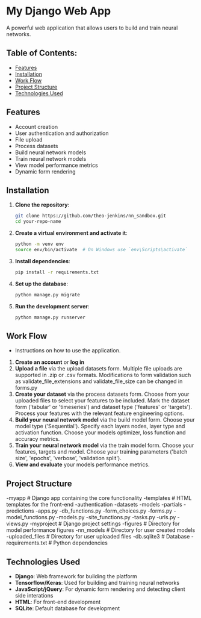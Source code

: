 # My Django Web App

A powerful web application that allows users to build and train neural networks.

## Table of Contents:
- [Features](#features)
- [Installation](#installation)
- [Work Flow](#work-flow)
- [Project Structure](#project-structure)
- [Technologies Used](#technologies-used)

## Features
- Account creation
- User authentication and authorization
- File upload
- Process datasets
- Build neural network models
- Train neural network models
- View model performance metrics
- Dynamic form rendering

## Installation
1. **Clone the repository**:
   ```bash
   git clone https://github.com/theo-jenkins/nn_sandbox.git
   cd your-repo-name
   ```

2. **Create a virtual environment and activate it**:
   ```bash
   python -m venv env
   source env/bin/activate  # On Windows use `env\Scripts\activate`
   ```

3. **Install dependencies**:
   ```bash
   pip install -r requirements.txt
   ```

4. **Set up the database**:
   ```bash
   python manage.py migrate
   ```

5. **Run the development server**:
   ```bash
   python manage.py runserver
   ```

## Work Flow
- Instructions on how to use the application.
1. **Create an account** or **log in**
2. **Upload a file** via the upload datasets form. Multiple file uploads are supported in .zip or .csv formats. Modifications to form validation such as validate_file_extensions and validate_file_size can be changed in forms.py
4. **Create your dataset** via the process datasets form. Choose from your uploaded files to select your features to be included. Mark the dataset form ('tabular' or 'timeseries') and dataset type ('features' or 'targets'). Process your features with the relevant feature engineering options.
5. **Build your neural network model** via the build model form. Choose your model type ('Sequential'). Specify each layers nodes, layer type and activation function. Choose your models optimizer, loss function and accuracy metrics.
6. **Train your neural network model** via the train model form. Choose your features, targets and model. Choose your training parameters ('batch size', 'epochs', 'verbose', 'validation split').
7. **View and evaluate** your models performance metrics.

## Project Structure

-myapp # Django app containing the core functionality
  -templates # HTML templates for the front-end
    -authentication
    -datasets
    -models
    -partials
    -predictions
  -apps.py
  -db_functions.py
  -form_choices.py 
  -forms.py
  -model_functions.py
  -models.py
  -site_functions.py
  -tasks.py
  -urls.py
  -views.py
-myproject # Django project settings
-figures # Directory for model performance figures
-nn_models # Directory for user created models
-uploaded_files # Directory for user uploaded files
-db.sqlite3 # Database
-requirements.txt # Python dependencies

## Technologies Used
- **Django**: Web framework for building the platform
- **Tensorflow/Keras**: Used for building and training neural networks
- **JavaScript/jQuery**: For dynamic form rendering and detecting client side interations
- **HTML**: For front-end development
- **SQLite**: Default database for development
